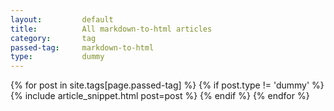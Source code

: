 ```yaml
---
layout:			default
title:			All markdown-to-html articles
category:		tag
passed-tag:		markdown-to-html
type:           dummy
---
```



<div class="ui basic segment">
{% for post in site.tags[page.passed-tag] %}
{% if post.type != 'dummy' %}
    {% include article_snippet.html post=post %}
{% endif %}
{% endfor %}
</div>
